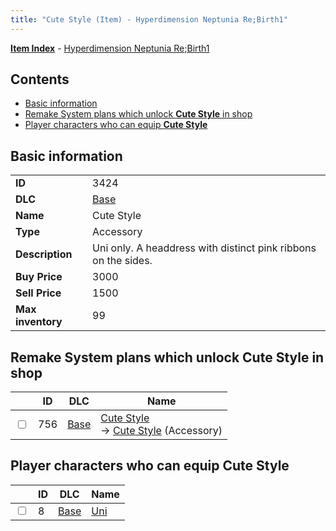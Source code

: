 ```yaml
---
title: "Cute Style (Item) - Hyperdimension Neptunia Re;Birth1"
---
```


[**Item Index**](/neptunia/rb1/item/index.html) - [Hyperdimension Neptunia Re;Birth1](/neptunia/rb1)

## Contents

- [Basic information](#basic-information)
- [Remake System plans which unlock **Cute Style** in shop](#remake-system-plans-which-unlock-cute-style-in-shop)
- [Player characters who can equip **Cute Style**](#player-characters-who-can-equip-cute-style)

## Basic information

|   |   |
| -- | -- |
| **ID** | 3424 |
| **DLC** | [Base](/neptunia/rb1/dlc/1-base.html) |
| **Name** | Cute Style |
| **Type** | Accessory |
| **Description** | Uni only. A headdress with distinct pink ribbons on the sides. |
| **Buy Price** | 3000 |
| **Sell Price** | 1500 |
| **Max inventory** | 99 |


## Remake System plans which unlock **Cute Style** in shop

|    | ID | DLC | Name |
| -- | -- | --- | ---- |
| <input type="checkbox" id="rb1-remake-1-756" class="trackbox" /> | 756 | [Base](/neptunia/rb1/dlc/1-base.html) | [Cute Style](/neptunia/rb1/remake/1-756-cute-style.html)<br /> → [Cute Style](/neptunia/rb1/item/1-3424-cute-style.html) (Accessory) |


## Player characters who can equip **Cute Style**

|    | ID | DLC | Name |
| -- | -- | --- | ---- |
| <input type="checkbox" id="rb1-player-1-8" class="trackbox" /> | 8 | [Base](/neptunia/rb1/dlc/1-base.html) | [Uni](/neptunia/rb1/player/1-8-uni.html) |

